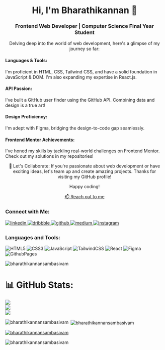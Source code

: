 <h1 align="center">Hi, I'm Bharathikannan 👋</h1>
<h3 align="center">Frontend Web Developer | Computer Science Final Year Student</h3>


<p align="center">Delving deep into the world of web development, here's a glimpse of my journey so far:</p>

<h4>Languages & Tools:</h4>
<p>I'm proficient in HTML, CSS, Tailwind CSS, and have a solid foundation in JavaScript & DOM. I'm also expanding my expertise in React.js.</p>

<h4>API Passion:</h4>
<p>I've built a GitHub user finder using the GitHub API. Combining data and design is a true art!</p>

<h4>Design Proficiency:</h4>
<p>I'm adept with Figma, bridging the design-to-code gap seamlessly.</p>

<h4>Frontend Mentor Achievements:</h4>
<p>I've honed my skills by tackling real-world challenges on Frontend Mentor. Check out my solutions in my repositories!</p>

<p align="center">🚀 Let's Collaborate: If you're passionate about web development or have exciting ideas, let's team up and create amazing projects. Thanks for visiting my GitHub profile!</p>

<p align="center">Happy coding!</p>

<p align="center"><a href="mailto:bharathikannansambasivam@gmail.com">📫 Reach out to me</a></p>

<h3 align="left">Connect with Me:</h3>
<p align="left">

<a href="https://www.linkedin.com/in/bharathikannan-sambasivam/" target="_blank">
<img src=https://img.shields.io/badge/linkedin-%231E77B5.svg?&style=for-the-badge&logo=linkedin&logoColor=white alt=linkedin style="margin-bottom: 5px;" />
</a>
<a href="https://dribbble.com/bk_bharathikannan" target="_blank">
<img src=https://img.shields.io/badge/dribbble-%23E45285.svg?&style=for-the-badge&logo=dribbble&logoColor=white alt=dribbble style="margin-bottom: 5px;" />
</a>
<a href="https://github.com/bharathikannansambasivam" target="_blank">
<img src=https://img.shields.io/badge/github-%2324292e.svg?&style=for-the-badge&logo=github&logoColor=white alt=github style="margin-bottom: 5px;" />
</a>
<a href="https://medium.com/@bk_bharathikannan" target="_blank">
<img src=https://img.shields.io/badge/medium-%23292929.svg?&style=for-the-badge&logo=medium&logoColor=white alt=medium style="margin-bottom: 5px;" />
</a>
<a href="https://instagram.com/bk_bharathikannan" target="_blank">
<img src=https://img.shields.io/badge/instagram-%23000000.svg?&style=for-the-badge&logo=instagram&logoColor=white alt=instagram style="margin-bottom: 5px;" />
</a>  


<h3 align="left">Languages and Tools:</h3>

![HTML5](https://img.shields.io/badge/html5-%23E34F26.svg?style=for-the-badge&logo=html5&logoColor=white)
![CSS3](https://img.shields.io/badge/css3-%231572B6.svg?style=for-the-badge&logo=css3&logoColor=white)
![JavaScript](https://img.shields.io/badge/javascript-%23323330.svg?style=for-the-badge&logo=javascript&logoColor=%23F7DF1E) ![TailwindCSS](https://img.shields.io/badge/tailwindcss-%2338B2AC.svg?style=for-the-badge&logo=tailwind-css&logoColor=white) ![React](https://img.shields.io/badge/react-%2320232a.svg?style=for-the-badge&logo=react&logoColor=%2361DAFB)
 ![Figma](https://img.shields.io/badge/figma-%23F24E1E.svg?style=for-the-badge&logo=figma&logoColor=white) ![GithubPages](https://img.shields.io/badge/github%20pages-121013?style=for-the-badge&logo=github&logoColor=white) 

<p align="left" > <img src="https://komarev.com/ghpvc/?username=bharathikannansambasivam&label=Profile%20views&color=0e75b6&style=flat" alt="bharathikannansambasivam" /> </p>

# 📊 GitHub Stats:
![](https://github-readme-stats.vercel.app/api?username=bharathikannansambasivam&theme=dark&hide_border=false&include_all_commits=false&count_private=false)<br/>
![](https://github-readme-streak-stats.herokuapp.com/?user=bharathikannansambasivam&theme=dark&hide_border=false)<br/>
![](https://github-readme-stats.vercel.app/api/top-langs/?username=bharathikannansambasivam&theme=dark&hide_border=false&include_all_commits=false&count_private=false&layout=compact)

<p><img align="left" src="https://github-readme-stats.vercel.app/api/top-langs?username=bharathikannansambasivam&show_icons=true&locale=en&layout=compact" alt="bharathikannansambasivam"  /></p>
<p>&nbsp;<img align="center" src="https://github-readme-stats.vercel.app/api?username=bharathikannansambasivam&show_icons=true&locale=en" alt="bharathikannansambasivam" /></p>


<p align="left"> <a href="https://github.com/ryo-ma/github-profile-trophy"><img src="https://github-profile-trophy.vercel.app/?username=bharathikannansambasivam" alt="bharathikannansambasivam" /></a> </p>

<p><img align="center" src="https://github-readme-streak-stats.herokuapp.com/?user=bharathikannansambasivam&" alt="bharathikannansambasivam" /></p>
